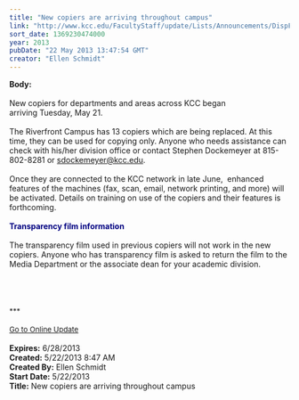 ```yaml
---
title: "New copiers are arriving throughout campus"
link: "http://www.kcc.edu/FacultyStaff/update/Lists/Announcements/DispForm.aspx?ID=1122"
sort_date: 1369230474000
year: 2013
pubDate: "22 May 2013 13:47:54 GMT"
creator: "Ellen Schmidt"
---
```


<div><b>Body:</b> <div class="ExternalClassDBF00FBEA8534C1A8F545D63BCB887F9">
<div><br />New copiers for departments and areas across KCC began arriving Tuesday, May 21.</div>
<div> </div>
<div>The Riverfront Campus has 13 copiers which are being replaced. At this time, they can be used for copying only. Anyone who needs assistance can check with his/her division office or contact Stephen Dockemeyer at 815-802-8281 or <a href="mailto:sdockemeyer@kcc.edu">sdockemeyer@kcc.edu</a>. </div>
<div> </div>
<div>Once they are connected to the KCC network in late June,  enhanced features of the machines (fax, scan, email, network printing, and more) will be activated. Details on training on use of the copiers and their features is forthcoming.</div>
<div> </div>
<div><font color="#000080"><strong>Transparency film information</strong></font></div>
<div> </div>
<div>The transparency film used in previous copiers will not work in the new copiers. Anyone who has transparency film is asked to return the film to the Media Department or the associate dean for your academic division. </div>
<div> </div>
<div><br /> </div>
<div>
<div>
<div> </div>
<div>
<div>
<div><font size="2">***</font></div>
<div><font size="2"></font> </div>
<div><font size="2"><a href="/FacultyStaff/update/Pages/dailyupdate.aspx">Go to Online Update</a></font></div>
<div> </div></div></div></div></div></div></div>
<div><b>Expires:</b> 6/28/2013</div>
<div><b>Created:</b> 5/22/2013 8:47 AM</div>
<div><b>Created By:</b> Ellen Schmidt</div>
<div><b>Start Date:</b> 5/22/2013</div>
<div><b>Title:</b> New copiers are arriving throughout campus</div>
